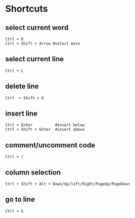 # Shortcuts

## select current word
```
Ctrl + D
Ctrl + Shift + Arrow #select more
```

## select current line
```
Ctrl + L
```

## delete line
```
Ctrl  + Shift + K
```

## insert line
```
Ctrl + Enter          #insert below
Ctrl + Shift + Enter  #insert above
```

## comment/uncomment code
```
Ctrl + /
```

## column selection
```
Ctrl + Shift + Alt + Down/Up/left/Right/PageUp/PageDown
```

## go to line
```
Ctrl + G
```
